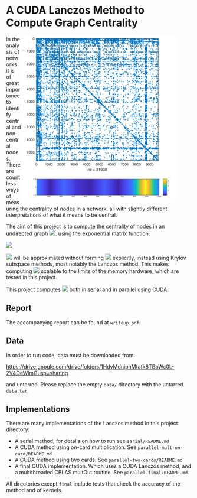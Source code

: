 # A CUDA Lanczos Method to Compute Graph Centrality

<figure>
<img align="right" src=".images/Intro.png" alt="First pic"/>  
</figure>


In the analysis of networks it is of great importance to identify central and non-central nodes. There are countless ways of measuring the centrality of nodes in a network, all with slightly different interpretations of what it means to be central. 

The aim of this project is to compute the centrality of nodes in an undirected graph <img src="https://render.githubusercontent.com/render/math?math=A^T = A">. using the exponential matrix function: 

<img src="https://render.githubusercontent.com/render/math?math=f(A)x = e^Ax"> 

<img src="https://render.githubusercontent.com/render/math?math=e^Ax"> will be approximated without forming  <img src="https://render.githubusercontent.com/render/math?math=e^A"> explicitly, instead using Krylov subspace methods, most notably the Lanczos method. This makes computing <img src="https://render.githubusercontent.com/render/math?math=e^Ax"> scalable to the limits of the memory hardware, which are tested in this project. 

This project computes <img src="https://render.githubusercontent.com/render/math?math=e^Ax"> both in serial and in parallel using CUDA.

## Report

The accompanying report can be found at ```writeup.pdf```.

## Data
In order to run code, data must be downloaded from:

https://drive.google.com/drive/folders/1HdyMdnjphMtafk8TBbWc0L-2V4OeWlmj?usp=sharing

and untarred. Please replace the empty ```data/``` directory with the untarred ```data.tar```.

## Implementations

There are many implementations of the Lanczos method in this project directory:
  - A serial method, for details on how to run see ```serial/README.md```
  - A CUDA method using on-card multiplication. See ```parallel-mult-on-card/README.md```
  - A CUDA method using two cards. See ```parallel-two-cards/README.md```
  - A final CUDA implementation. Which uses a CUDA Lanczos method, and a multithreaded CBLAS multOut routine. See ```parallel-final/README.md```

All directories except ```final``` include tests that check the accuracy of the method and of kernels.
